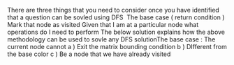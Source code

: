 There are three things that you need to consider once you have identified that a question can be sovled using DFS
​
The base case ( return condition )
Mark that node as visited
Given that I am at a particular node what operations do I need to perform
The below solution explains how the above methodology can be used to sovle any DFS solution
​
The base case :
The current node cannot
a ) Exit the matrix bounding condition
b ) DIfferent from the base color
c ) Be a node that we have already visited